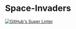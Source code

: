 # Space-Invaders
[![GitHub's Super Linter](https://github.com/ICS2O-Programming-NathanA/Space-Invaders/workflows/GitHub's%20Super%20Linter/badge.svg)](https://github.com/ICS2O-Programming-NathanA/Space-Invaders/actions)